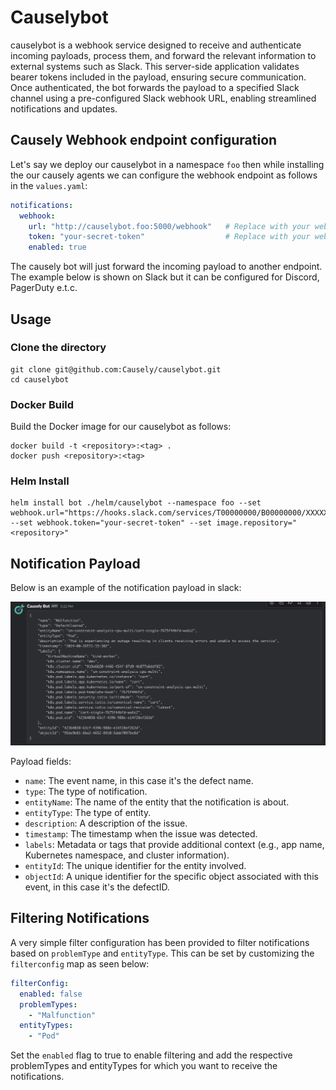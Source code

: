 # Causelybot
causelybot is a webhook service designed to receive and authenticate incoming payloads, process them, and forward the relevant information to external systems such as Slack. This server-side application validates bearer tokens included in the payload, ensuring secure communication. Once authenticated, the bot forwards the payload to a specified Slack channel using a pre-configured Slack webhook URL, enabling streamlined notifications and updates.

## Causely Webhook endpoint configuration

Let's say we deploy our causelybot in a namespace `foo` then while installing the our causely agents we can configure the webhook endpoint as follows in the `values.yaml`:

```yaml
notifications:
  webhook:
    url: "http://causelybot.foo:5000/webhook"   # Replace with your webhook URL
    token: "your-secret-token"                  # Replace with your webhook token
    enabled: true
```

The causely bot will just forward the incoming payload to another endpoint. The example below is shown on Slack but it can be configured for Discord, PagerDuty e.t.c. 

## Usage

### Clone the directory

```shell
git clone git@github.com:Causely/causelybot.git
cd causelybot
```

### Docker Build
Build the Docker image for our causelybot as follows:

```shell
docker build -t <repository>:<tag> .
docker push <repository>:<tag>
```

### Helm Install

```shell
helm install bot ./helm/causelybot --namespace foo --set webhook.url="https://hooks.slack.com/services/T00000000/B00000000/XXXXXXXXXXXXXXXXXXXXXXXX" --set webhook.token="your-secret-token" --set image.repository="<repository>"
```

## Notification Payload

Below is an example of the notification payload in slack:

![Slack Example](assets/slack.png "Slack Example")

Payload fields:

- `name`: The event name, in this case it's the defect name.
- `type`: The type of notification.
- `entityName`: The name of the entity that the notification is about.
- `entityType`: The type of entity.
- `description`: A description of the issue.
- `timestamp`: The timestamp when the issue was detected.
- `labels`: Metadata or tags that provide additional context (e.g., app name, Kubernetes namespace, and cluster information).
- `entityId`: The unique identifier for the entity involved.
- `objectId`: A unique identifier for the specific object associated with this event, in this case it's the defectID.

## Filtering Notifications
A very simple filter configuration has been provided to filter notifications based on `problemType` and `entityType`. This can be set by customizing the `filterconfig` map as seen below:

```yaml
filterConfig:
  enabled: false
  problemTypes:
    - "Malfunction"
  entityTypes:
    - "Pod"
```
Set the `enabled` flag to true to enable filtering and add the respective problemTypes and entityTypes for which you want to receive the notifications.